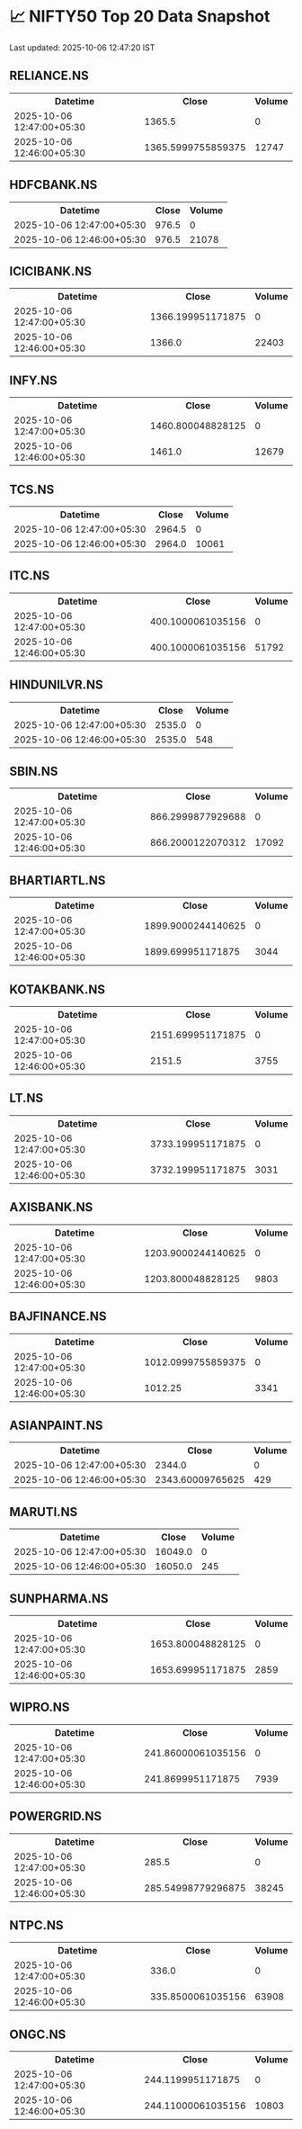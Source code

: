 # 📈 NIFTY50 Top 20 Data Snapshot

Last updated: 2025-10-06 12:47:20 IST

## RELIANCE.NS

<table>
  <tr><th>Datetime</th><th>Close</th><th>Volume</th></tr>
  <tr><td>2025-10-06 12:47:00+05:30</td><td>1365.5</td><td>0</td></tr>
  <tr><td>2025-10-06 12:46:00+05:30</td><td>1365.5999755859375</td><td>12747</td></tr>
</table>

## HDFCBANK.NS

<table>
  <tr><th>Datetime</th><th>Close</th><th>Volume</th></tr>
  <tr><td>2025-10-06 12:47:00+05:30</td><td>976.5</td><td>0</td></tr>
  <tr><td>2025-10-06 12:46:00+05:30</td><td>976.5</td><td>21078</td></tr>
</table>

## ICICIBANK.NS

<table>
  <tr><th>Datetime</th><th>Close</th><th>Volume</th></tr>
  <tr><td>2025-10-06 12:47:00+05:30</td><td>1366.199951171875</td><td>0</td></tr>
  <tr><td>2025-10-06 12:46:00+05:30</td><td>1366.0</td><td>22403</td></tr>
</table>

## INFY.NS

<table>
  <tr><th>Datetime</th><th>Close</th><th>Volume</th></tr>
  <tr><td>2025-10-06 12:47:00+05:30</td><td>1460.800048828125</td><td>0</td></tr>
  <tr><td>2025-10-06 12:46:00+05:30</td><td>1461.0</td><td>12679</td></tr>
</table>

## TCS.NS

<table>
  <tr><th>Datetime</th><th>Close</th><th>Volume</th></tr>
  <tr><td>2025-10-06 12:47:00+05:30</td><td>2964.5</td><td>0</td></tr>
  <tr><td>2025-10-06 12:46:00+05:30</td><td>2964.0</td><td>10061</td></tr>
</table>

## ITC.NS

<table>
  <tr><th>Datetime</th><th>Close</th><th>Volume</th></tr>
  <tr><td>2025-10-06 12:47:00+05:30</td><td>400.1000061035156</td><td>0</td></tr>
  <tr><td>2025-10-06 12:46:00+05:30</td><td>400.1000061035156</td><td>51792</td></tr>
</table>

## HINDUNILVR.NS

<table>
  <tr><th>Datetime</th><th>Close</th><th>Volume</th></tr>
  <tr><td>2025-10-06 12:47:00+05:30</td><td>2535.0</td><td>0</td></tr>
  <tr><td>2025-10-06 12:46:00+05:30</td><td>2535.0</td><td>548</td></tr>
</table>

## SBIN.NS

<table>
  <tr><th>Datetime</th><th>Close</th><th>Volume</th></tr>
  <tr><td>2025-10-06 12:47:00+05:30</td><td>866.2999877929688</td><td>0</td></tr>
  <tr><td>2025-10-06 12:46:00+05:30</td><td>866.2000122070312</td><td>17092</td></tr>
</table>

## BHARTIARTL.NS

<table>
  <tr><th>Datetime</th><th>Close</th><th>Volume</th></tr>
  <tr><td>2025-10-06 12:47:00+05:30</td><td>1899.9000244140625</td><td>0</td></tr>
  <tr><td>2025-10-06 12:46:00+05:30</td><td>1899.699951171875</td><td>3044</td></tr>
</table>

## KOTAKBANK.NS

<table>
  <tr><th>Datetime</th><th>Close</th><th>Volume</th></tr>
  <tr><td>2025-10-06 12:47:00+05:30</td><td>2151.699951171875</td><td>0</td></tr>
  <tr><td>2025-10-06 12:46:00+05:30</td><td>2151.5</td><td>3755</td></tr>
</table>

## LT.NS

<table>
  <tr><th>Datetime</th><th>Close</th><th>Volume</th></tr>
  <tr><td>2025-10-06 12:47:00+05:30</td><td>3733.199951171875</td><td>0</td></tr>
  <tr><td>2025-10-06 12:46:00+05:30</td><td>3732.199951171875</td><td>3031</td></tr>
</table>

## AXISBANK.NS

<table>
  <tr><th>Datetime</th><th>Close</th><th>Volume</th></tr>
  <tr><td>2025-10-06 12:47:00+05:30</td><td>1203.9000244140625</td><td>0</td></tr>
  <tr><td>2025-10-06 12:46:00+05:30</td><td>1203.800048828125</td><td>9803</td></tr>
</table>

## BAJFINANCE.NS

<table>
  <tr><th>Datetime</th><th>Close</th><th>Volume</th></tr>
  <tr><td>2025-10-06 12:47:00+05:30</td><td>1012.0999755859375</td><td>0</td></tr>
  <tr><td>2025-10-06 12:46:00+05:30</td><td>1012.25</td><td>3341</td></tr>
</table>

## ASIANPAINT.NS

<table>
  <tr><th>Datetime</th><th>Close</th><th>Volume</th></tr>
  <tr><td>2025-10-06 12:47:00+05:30</td><td>2344.0</td><td>0</td></tr>
  <tr><td>2025-10-06 12:46:00+05:30</td><td>2343.60009765625</td><td>429</td></tr>
</table>

## MARUTI.NS

<table>
  <tr><th>Datetime</th><th>Close</th><th>Volume</th></tr>
  <tr><td>2025-10-06 12:47:00+05:30</td><td>16049.0</td><td>0</td></tr>
  <tr><td>2025-10-06 12:46:00+05:30</td><td>16050.0</td><td>245</td></tr>
</table>

## SUNPHARMA.NS

<table>
  <tr><th>Datetime</th><th>Close</th><th>Volume</th></tr>
  <tr><td>2025-10-06 12:47:00+05:30</td><td>1653.800048828125</td><td>0</td></tr>
  <tr><td>2025-10-06 12:46:00+05:30</td><td>1653.699951171875</td><td>2859</td></tr>
</table>

## WIPRO.NS

<table>
  <tr><th>Datetime</th><th>Close</th><th>Volume</th></tr>
  <tr><td>2025-10-06 12:47:00+05:30</td><td>241.86000061035156</td><td>0</td></tr>
  <tr><td>2025-10-06 12:46:00+05:30</td><td>241.8699951171875</td><td>7939</td></tr>
</table>

## POWERGRID.NS

<table>
  <tr><th>Datetime</th><th>Close</th><th>Volume</th></tr>
  <tr><td>2025-10-06 12:47:00+05:30</td><td>285.5</td><td>0</td></tr>
  <tr><td>2025-10-06 12:46:00+05:30</td><td>285.54998779296875</td><td>38245</td></tr>
</table>

## NTPC.NS

<table>
  <tr><th>Datetime</th><th>Close</th><th>Volume</th></tr>
  <tr><td>2025-10-06 12:47:00+05:30</td><td>336.0</td><td>0</td></tr>
  <tr><td>2025-10-06 12:46:00+05:30</td><td>335.8500061035156</td><td>63908</td></tr>
</table>

## ONGC.NS

<table>
  <tr><th>Datetime</th><th>Close</th><th>Volume</th></tr>
  <tr><td>2025-10-06 12:47:00+05:30</td><td>244.1199951171875</td><td>0</td></tr>
  <tr><td>2025-10-06 12:46:00+05:30</td><td>244.11000061035156</td><td>10803</td></tr>
</table>

